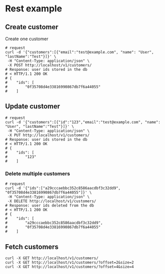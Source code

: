 # Rest example

## Create customer
Create one customer
```shell script
# request
curl -d '{"customers":[{"email":"test@example.com", "name": "User", "lastName":"Test"}]}' \
 -H "Content-Type: application/json" \
 -X POST http://localhost/v1/customers/
# Response: user ids stored in the db
# < HTTP/1.1 200 OK
# {
#    "ids": [
#        "0f35708d4e33816990867db7f6a44055"
#    ]
 ```
## Update customer
```shell script
# request
curl -d '{"customers":[{"id":"123","email":"test@example.com", "name": "User", "lastName":"Test"}]}' \
 -H "Content-Type: application/json" \
 -X PUT http://localhost/v1/customers/
# Response: user ids stored in the db
# < HTTP/1.1 200 OK
# {
#    "ids": [
#        "123"
#    ]
 ```

### Delete multiple customers
```shell script
# request
curl -d '{"ids":["a29cccaebbc352c8586aacdbf3c32dd9", "0f35708d4e33816990867db7f6a44055"]}' \
 -H "Content-Type: application/json" \
 -X DELETE http://localhost/v1/customers/
# Response: user ids deleted from the db
# < HTTP/1.1 200 OK
# {
#    "ids": [
#        "a29cccaebbc352c8586aacdbf3c32dd9",
#        "0f35708d4e33816990867db7f6a44055"
#    ]
 ```
## Fetch customers
```shell script
curl -X GET http://localhost/v1/customers/
curl -X GET http://localhost/v1/customers/?offset=2&size=2
curl -X GET http://localhost/v1/customers/?offset=4&size=4
 ```
